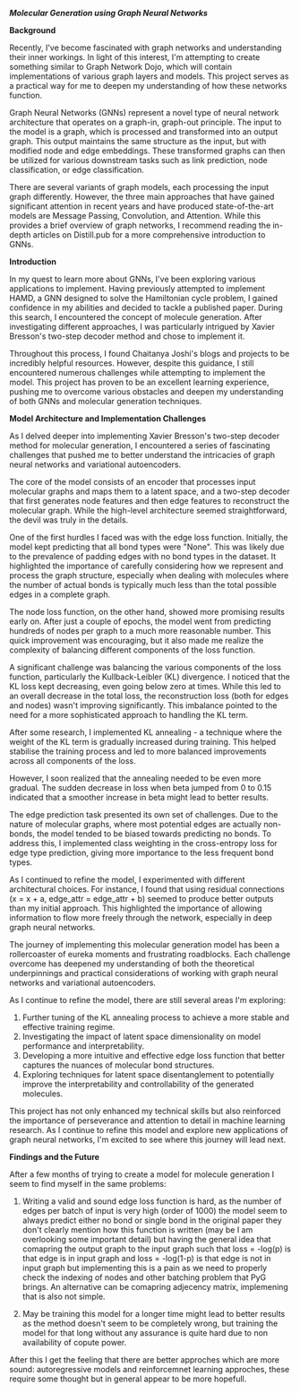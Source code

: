 ***Molecular Generation using Graph Neural Networks***

**Background**

Recently, I've become fascinated with graph networks and understanding their inner workings. In light of this interest, I'm attempting to create something similar to Graph Network Dojo, which will contain implementations of various graph layers and models. This project serves as a practical way for me to deepen my understanding of how these networks function.

Graph Neural Networks (GNNs) represent a novel type of neural network architecture that operates on a graph-in, graph-out principle. The input to the model is a graph, which is processed and transformed into an output graph. This output maintains the same structure as the input, but with modified node and edge embeddings. These transformed graphs can then be utilized for various downstream tasks such as link prediction, node classification, or edge classification.

There are several variants of graph models, each processing the input graph differently. However, the three main approaches that have gained significant attention in recent years and have produced state-of-the-art models are Message Passing, Convolution, and Attention. While this provides a brief overview of graph networks, I recommend reading the in-depth articles on Distill.pub for a more comprehensive introduction to GNNs.

**Introduction**

In my quest to learn more about GNNs, I've been exploring various applications to implement. Having previously attempted to implement HAMD, a GNN designed to solve the Hamiltonian cycle problem, I gained confidence in my abilities and decided to tackle a published paper. During this search, I encountered the concept of molecule generation. After investigating different approaches, I was particularly intrigued by Xavier Bresson's two-step decoder method and chose to implement it.

Throughout this process, I found Chaitanya Joshi's blogs and projects to be incredibly helpful resources. However, despite this guidance, I still encountered numerous challenges while attempting to implement the model. This project has proven to be an excellent learning experience, pushing me to overcome various obstacles and deepen my understanding of both GNNs and molecular generation techniques.

**Model Architecture and Implementation Challenges**

As I delved deeper into implementing Xavier Bresson's two-step decoder method for molecular generation, I encountered a series of fascinating challenges that pushed me to better understand the intricacies of graph neural networks and variational autoencoders.

The core of the model consists of an encoder that processes input molecular graphs and maps them to a latent space, and a two-step decoder that first generates node features and then edge features to reconstruct the molecular graph. While the high-level architecture seemed straightforward, the devil was truly in the details.

One of the first hurdles I faced was with the edge loss function. Initially, the model kept predicting that all bond types were "None". This was likely due to the prevalence of padding edges with no bond types in the dataset. It highlighted the importance of carefully considering how we represent and process the graph structure, especially when dealing with molecules where the number of actual bonds is typically much less than the total possible edges in a complete graph.

The node loss function, on the other hand, showed more promising results early on. After just a couple of epochs, the model went from predicting hundreds of nodes per graph to a much more reasonable number. This quick improvement was encouraging, but it also made me realize the complexity of balancing different components of the loss function.

A significant challenge was balancing the various components of the loss function, particularly the Kullback-Leibler (KL) divergence. I noticed that the KL loss kept decreasing, even going below zero at times. While this led to an overall decrease in the total loss, the reconstruction loss (both for edges and nodes) wasn't improving significantly. This imbalance pointed to the need for a more sophisticated approach to handling the KL term.

After some research, I implemented KL annealing - a technique where the weight of the KL term is gradually increased during training. This helped stabilise the training process and led to more balanced improvements across all components of the loss.

However, I soon realized that the annealing needed to be even more gradual. The sudden decrease in loss when beta jumped from 0 to 0.15 indicated that a smoother increase in beta might lead to better results.

The edge prediction task presented its own set of challenges. Due to the nature of molecular graphs, where most potential edges are actually non-bonds, the model tended to be biased towards predicting no bonds. To address this, I implemented class weighting in the cross-entropy loss for edge type prediction, giving more importance to the less frequent bond types.

As I continued to refine the model, I experimented with different architectural choices. For instance, I found that using residual connections (x = x + a, edge_attr = edge_attr + b) seemed to produce better outputs than my initial approach. This highlighted the importance of allowing information to flow more freely through the network, especially in deep graph neural networks.

The journey of implementing this molecular generation model has been a rollercoaster of eureka moments and frustrating roadblocks. Each challenge overcome has deepened my understanding of both the theoretical underpinnings and practical considerations of working with graph neural networks and variational autoencoders.

As I continue to refine the model, there are still several areas I'm exploring:

1. Further tuning of the KL annealing process to achieve a more stable and effective training regime.
2. Investigating the impact of latent space dimensionality on model performance and interpretability.
3. Developing a more intuitive and effective edge loss function that better captures the nuances of molecular bond structures.
4. Exploring techniques for latent space disentanglement to potentially improve the interpretability and controllability of the generated molecules.

This project has not only enhanced my technical skills but also reinforced the importance of perseverance and attention to detail in machine learning research. As I continue to refine this model and explore new applications of graph neural networks, I'm excited to see where this journey will lead next.

**Findings and the Future**

After a few months of trying to create a model for molecule generation I seem to find myself in the same problems:

1. Writing a valid and sound edge loss function is hard, as the number of edges per batch of input is very high (order of 1000) the model seem to always predict either no bond or single bond in the original paper they don't clearly mention how this function is written (may be I am overlooking some important detail) but having the general idea that comapring the output graph to the input graph such that 
loss = -log(p) is that edge is in input graph and loss = -log(1-p) is that edge is not in input graph but implementing this is a pain as we need to properly check the indexing of nodes and other batching problem that PyG brings. An alternative can be comapring adjecency matrix, implemening that is also not simple.

2. May be training this model for a longer time might lead to better results as the method doesn't seem to be completely wrong, but training the model for that long without any assurance is quite hard due to non availability of copute power.
 
After this I get the feeling that there are better approches which are more sound: autoregressive models and reinforcemnet learning approches, these require some thought but in general appear to be more hopefull.

